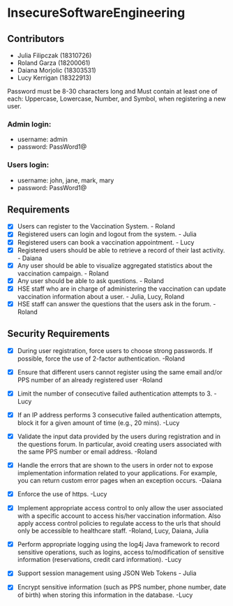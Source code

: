 # InsecureSoftwareEngineering

## Contributors
 - Julia Filipczak (18310726)
 - Roland Garza (18200061)
 - Daiana Morjolic (18303531)
 - Lucy Kerrigan (18322913)


Password must be 8-30 characters long and Must contain at least one of each: Uppercase, Lowercase, Number, and Symbol,
when registering a new user.

### Admin login:
- username: admin
- password: PassWord1@

### Users login:
- username: john, jane, mark, mary
- password: PassWord1@

## Requirements
- [x] Users can register to the Vaccination System. - Roland
- [x] Registered users  can login and logout from the system. - Julia
- [x] Registered users can book a vaccination appointment. - Lucy
- [x] Registered users should be able to retrieve a record of their last activity. - Daiana
- [x] Any user should be able to visualize aggregated statistics about the vaccination campaign. - Roland
- [x] Any user should be able to ask questions. - Roland
- [x] HSE staff who are in charge of administering the vaccination can update vaccination information about a user. - Julia, Lucy, Roland 
- [x] HSE staff can answer the questions that the users ask in the forum. - Roland

## Security Requirements
- [x] During user registration, force users to choose strong passwords. If possible, force the use of 2-factor authentication. -Roland
- [x] Ensure that different users cannot register using the same email and/or PPS number of an already registered user -Roland
- [x] Limit the number of consecutive failed authentication attempts to 3. -Lucy
- [x] If an IP address performs 3 consecutive failed authentication attempts, block it for a given amount of time (e.g., 20 mins). -Lucy
- [x] Validate the input data provided by the users during registration and in the questions forum. In particular, avoid creating users associated with the same PPS number or email address. -Roland
- [x] Handle the errors that are shown to the users in order not to expose implementation information related to your applications. For example, you can return custom error pages when an exception occurs. -Daiana
- [x] Enforce the use of https. -Lucy
- [x] Implement appropriate access control to only allow the user associated with a specific account to access his/her vaccination information. Also apply access control policies to regulate access to the urls that should only be accessible to healthcare staff. -Roland, Lucy, Daiana, Julia
- [x] Perform appropriate logging using the log4j Java framework to record sensitive operations, such as logins, access to/modification of sensitive information (reservations, credit card information). -Lucy
- [x] Support session management using JSON Web Tokens - Julia
- [x] Encrypt sensitive information (such as PPS number, phone number, date of birth) when storing this information in the database. -Lucy

